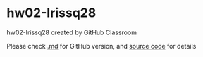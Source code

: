 # hw02-Irissq28
hw02-Irissq28 created by GitHub Classroom

Please check [.md](https://github.com/STAT545-UBC-students/hw02-Irissq28/blob/master/hw02-Irissq28.md) for GitHub version, and [source code](https://github.com/STAT545-UBC-students/hw02-Irissq28/blob/master/hw02-Irissq28.Rmd) for details
